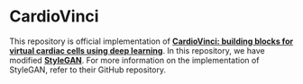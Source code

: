 # CardioVinci
This repository is official implementation of [**CardioVinci: building blocks for virtual cardiac cells using deep learning**](https://www.biorxiv.org/content/10.1101/2021.08.22.457257v1). In this repository, we have modified [**StyleGAN**](https://github.com/NVlabs/stylegan). For more information on the implementation of StyleGAN, refer to their GitHub repository.
